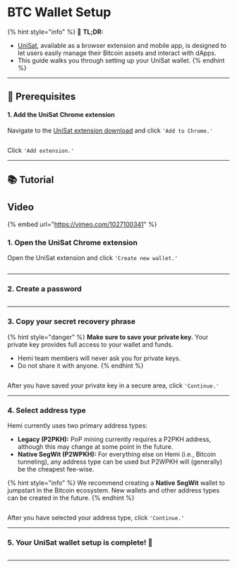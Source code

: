 # BTC Wallet Setup

{% hint style="info" %}
📜 **TL;DR:**

* [UniSat](https://unisat.io), available as a browser extension and mobile app, is designed to let users easily manage their Bitcoin assets and interact with dApps.
* This guide walks you through setting up your UniSat wallet.
{% endhint %}

***

## 🏁 Prerequisites

#### 1. Add the UniSat Chrome extension

Navigate to the [UniSat extension download](https://chromewebstore.google.com/detail/unisat-wallet/ppbibelpcjmhbdihakflkdcoccbgbkpo) and click `'Add to Chrome.'`

<figure><img src="../../../../.gitbook/assets/image (64).png" alt=""><figcaption></figcaption></figure>

Click `'Add extension.'`

***

## 📚 Tutorial

## Video

{% embed url="https://vimeo.com/1027100341" %}

### 1. Open the UniSat Chrome extension

Open the UniSat extension and click `'Create new wallet.'`

<figure><img src="../../../../.gitbook/assets/image (67).png" alt=""><figcaption></figcaption></figure>

***

### 2. Create a password

<figure><img src="../../../../.gitbook/assets/image (69).png" alt=""><figcaption></figcaption></figure>

***

### 3. Copy your secret recovery phrase

{% hint style="danger" %}
**Make sure to save your private key.** Your private key provides full access to your wallet and funds.

* Hemi team members will never ask you for private keys.
* Do not share it with anyone.
{% endhint %}

<figure><img src="../../../../.gitbook/assets/image (70).png" alt=""><figcaption></figcaption></figure>

After you have saved your private key in a secure area, click `'Continue.'`

***

### 4. Select address type

Hemi currently uses two primary address types:

* **Legacy (P2PKH):** PoP mining currently requires a P2PKH address, although this may change at some point in the future.&#x20;
* **Native SegWit (P2WPKH):** For everything else on Hemi (i.e., Bitcoin tunneling), any address type can be used but P2WPKH will (generally) be the cheapest fee-wise.

{% hint style="info" %}
We recommend creating a **Native SegWit** wallet to jumpstart in the Bitcoin ecosystem. New wallets and other address types can be created in the future.
{% endhint %}

<figure><img src="../../../../.gitbook/assets/image (81).png" alt=""><figcaption></figcaption></figure>

After you have selected your address type, click `'Continue.'`

***

### 5. Your UniSat wallet setup is complete! 🎉

<figure><img src="../../../../.gitbook/assets/image (1) (1) (1) (1).png" alt=""><figcaption></figcaption></figure>

***
